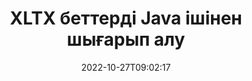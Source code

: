---
############################# Static ############################
layout: "auto-gen-merger"
date: 2022-10-27T09:02:17
draft: false
otherformats: pps ppsx ppt pptx rtf tex vdx vsdm vsdx vssm vssx vstm vstx vsx vtx xlam

############################# Head ############################
head_title: "Java ішіндегі XLTX беттерді шығарып алу"
head_description: "Java ішіндегі XLTX файлынан беттерді жылдам шығарып алыңыз. Таңдалған беттерді қамтитын жаңа құжатты құжаттарды біріктіру API арқылы сақтаңыз."

############################# Header ############################
title: "XLTX беттерді Java ішінен шығарып алу"
description: "XLTX Java кодының бірнеше жолы бар XLTX беттерді шығарып алыңыз."
bg_image: "https://cms.admin.containerize.com/templates/aspose/App_Themes/V3/images/bg/header1.png"
bg_overlay: false
button:
    enable: true
    icon: "fas fa-arrow-down"
    label: "Тегін сынақ нұсқасын жүктеп алыңыз"
    link: "https://downloads.groupdocs.com/merger/java"

############################# SubMenu ############################
submenu:
    enable: true

    left:
        img_alt: "GroupDocs.Merger for Java"
        image: "https://cms.admin.containerize.com/templates/groupdocs/images/product-logos/90x90-noborder/groupdocs-merger-java.png"
        product: "GroupDocs.Merger"
        platform: "Java"

    middle:
        button:

            # button loop
            - link: "https://apireference.groupdocs.com/merger/java"
              text: "API анықтамасы"

            # button loop
            - link: "https://github.com/groupdocs-merger"
              text: "Код мысалдары"

            # button loop
            - link: "https://products.groupdocs.app/merger/family"
              text: "Тікелей демонстрациялар"

            # button loop
            - link: "https://purchase.groupdocs.com/pricing/merger/java"
              text: "Баға белгілеу"

    right:
        link_download: "https://downloads.groupdocs.com/merger"
        link_learn: "https://docs.groupdocs.com/merger/java"
        link_buy: "https://purchase.groupdocs.com"

############################# About ############################
about:
    enable: true
    title: "GroupDocs.Merger for Java API туралы"
    content: |
        [GroupDocs.Merger for Java](/kk/merger/java/) PDF, Microsoft Office (Word, Excel, PowerPoint) сияқты кең ауқымды құжат пішімдерін қауіпсіз біріктіру және бөлу үшін қарапайым шешімді ұсынады. , OneNote), OpenDocument, HTML, кескіндер және Java қолданбаларындағы басқалар. Кодтың бірнеше жолын қосу арқылы құжаттардағы беттердің бағытын жылжыту, жою, бұру, ауыстыру, шығарып алу немесе өзгерту сияқты бірнеше құжат операцияларын орындаңыз. Құжаттарды біріктіретін API сонымен қатар құжат құрылымын, пішімдеу мен беттегі мазмұнды талдау үшін құжат беттерін кескін ретінде алдын ала қарауды қолдайды.
        
        GroupDocs.Merger API файл бетін шығару мүмкіндіктерін қажет ететін корпоративтік шешімдер үшін дұрыс таңдау болып табылады. Бұл API интерфейстеріне J2SE 7.0 (1.7), J2SE 8.0 (1.8), Java 10 қоса алғанда, барлық негізгі операциялық жүйелер мен платформаларда жақсы қолдау көрсетіледі.

############################# Steps ############################
steps:
    enable: true
    title_left: "Java ішіндегі XLTX файл беттерін шығарып алыңыз"
    content_left: |
        [GroupDocs.Merger for Java](/kk/merger/java/) Java әзірлеушілеріне XLTX файлынан қажетті беттерді шығарып, оны келесідей сақтауды жеңілдетеді. бірнеше оңай қадамдарды орындау арқылы таңдалған беттерді қамтитын жаңа файл.
        
        * **ExtractOptions** параметрін нәтиже құжатында көрсетілетін бет нөмірлерімен инициализациялаңыз.
        * **Merger** жаңа данасын жасаңыз және бастапқы құжат жолын конструктор параметрі ретінде өткізіңіз.
        * **extractPages** шақырып, **ExtractOptions** нысанын өткізіңіз.
        * **Save** дегенге қоңырау шалып, нәтиже құжатын сақтау үшін файл жолын көрсетіңіз.

    title_right: "Жүйе талаптары"
    content_right: |
        GroupDocs.Merger for Java API интерфейстеріне барлық негізгі платформалар мен операциялық жүйелерде қолдау көрсетіледі. Төмендегі кодты орындамас бұрын, жүйеде келесі алғышарттар орнатылғанына көз жеткізіңіз.

        * Операциялық жүйелер: Microsoft Windows, Linux, MacOS
        * Әзірлеу орталары: NetBeans, IntelliJ IDEA, Eclipse
        * Фреймворктер: J2SE 7.0 (1.7), J2SE 8.0 (1.8), Java 10
        * GroupDocs.Merger for Java соңғы нұсқасын [Maven](https://repository.groupdocs.com/webapp/#/artifacts/browse/tree/General/repo/com/groupdocs/groupdocs-merger) ішінен жүктеп алыңыз.
         
    code: |
     {{% merger/additional-styles %}}
     {{< merger/code-merger title="XLTX файл беттерін Java мысал кодын пайдаланып шығару жолы">}}

        ```java    
        // GroupDocs.Merger API арқылы XLTX файл бетін шығарып алыңыз
        // Таңдалған бет нөмірлерімен ExtractOptions сыныбын инициализациялаңыз
        ExtractOptions extractOptions = new ExtractOptions(new int[] { 2, 5 });

        // XLTX кіріс құжатымен бірігуді іске қосыңыз
        Merger merger = new Merger("input.xltx");

        // ExtractPages әдісіне қоңырау шалыңыз және оған ExtractOptions нысанын жіберіңіз
        merger.extractPages(extractOptions);
    
        // Шығарылған беттермен шығыс құжатты сақтау үшін қоңырауды сақтау әдісі
        merger.save("output.xltx");
        ```
     {{< /merger/code-merger >}}

############################# Demos ############################
demos:
    enable: true
    title: "Тікелей демонстрациялар - XLTX беттерді желіден шығарып алыңыз"
    content: |
       [GroupDocs.Merger Live Demos](https://products.groupdocs.app/splitter/extract-pages/xltx) веб-сайтына кіру арқылы XLTX файл бетін дәл қазір шығарып алыңыз.
       Тікелей демонстрацияның келесі артықшылықтары бар.
        
############################# About Formats ############################
about_formats:
    enable: true

############################# More Formats ############################
more_formats:
    enable: true
    title: "Басқа құжат пішімінен беттерді шығарып алыңыз"
    content: |
        Java файл пішімдері мен кескіндерге арналған біріктіру және бөлу API құжаттары. Төменде көрсетілгендей кейбір танымал файл пішімдерін шығарып алыңыз.

############################# Back to top ###############################
back_to_top:
    enable: true
---